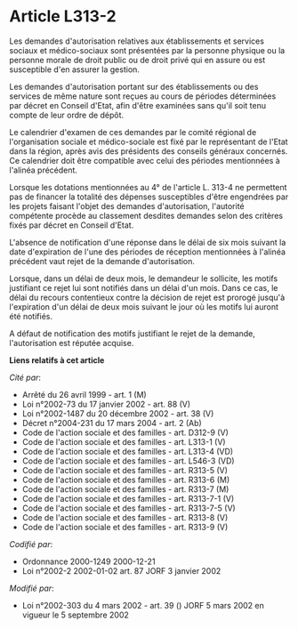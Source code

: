 # Article L313-2

Les demandes d'autorisation relatives aux établissements et services sociaux et médico-sociaux sont présentées par la
personne physique ou la personne morale de droit public ou de droit privé qui en assure ou est susceptible d'en assurer la
gestion.

Les demandes d'autorisation portant sur des établissements ou des services de même nature sont reçues au cours de périodes
déterminées par décret en Conseil d'Etat, afin d'être examinées sans qu'il soit tenu compte de leur ordre de dépôt.

Le calendrier d'examen de ces demandes par le comité régional de l'organisation sociale et médico-sociale est fixé par le
représentant de l'Etat dans la région, après avis des présidents des conseils généraux concernés. Ce calendrier doit être
compatible avec celui des périodes mentionnées à l'alinéa précédent.

Lorsque les dotations mentionnées au 4° de l'article L. 313-4 ne permettent pas de financer la totalité des dépenses
susceptibles d'être engendrées par les projets faisant l'objet des demandes d'autorisation, l'autorité compétente procède au
classement desdites demandes selon des critères fixés par décret en Conseil d'Etat.

L'absence de notification d'une réponse dans le délai de six mois suivant la date d'expiration de l'une des périodes de
réception mentionnées à l'alinéa précédent vaut rejet de la demande d'autorisation.

Lorsque, dans un délai de deux mois, le demandeur le sollicite, les motifs justifiant ce rejet lui sont notifiés dans un
délai d'un mois. Dans ce cas, le délai du recours contentieux contre la décision de rejet est prorogé jusqu'à l'expiration
d'un délai de deux mois suivant le jour où les motifs lui auront été notifiés.

A défaut de notification des motifs justifiant le rejet de la demande, l'autorisation est réputée acquise.

**Liens relatifs à cet article**

_Cité par_:

  - Arrêté du 26 avril 1999 - art. 1 (M)
  - Loi n°2002-73 du 17 janvier 2002 - art. 88 (V)
  - Loi n°2002-1487 du 20 décembre 2002 - art. 38 (V)
  - Décret n°2004-231 du 17 mars 2004 - art. 2 (Ab)
  - Code de l'action sociale et des familles - art. D312-9 (V)
  - Code de l'action sociale et des familles - art. L313-1 (V)
  - Code de l'action sociale et des familles - art. L313-4 (VD)
  - Code de l'action sociale et des familles - art. L546-3 (VD)
  - Code de l'action sociale et des familles - art. R313-5 (V)
  - Code de l'action sociale et des familles - art. R313-6 (M)
  - Code de l'action sociale et des familles - art. R313-7 (M)
  - Code de l'action sociale et des familles - art. R313-7-1 (V)
  - Code de l'action sociale et des familles - art. R313-7-5 (V)
  - Code de l'action sociale et des familles - art. R313-8 (V)
  - Code de l'action sociale et des familles - art. R313-9 (V)

_Codifié par_:

  - Ordonnance 2000-1249 2000-12-21
  - Loi n°2002-2 2002-01-02 art. 87 JORF 3 janvier 2002

_Modifié par_:

  - Loi n°2002-303 du 4 mars 2002 - art. 39 () JORF 5 mars 2002 en vigueur le 5 septembre 2002
